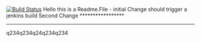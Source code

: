[![Build Status](http://34.239.122.179:8080/buildStatus/icon?job=connect-jenkins-to-github)](http://34.239.122.179:8080/job/connect-jenkins-to-github/)
Hello this is a Readme.File - initial
Change should trigger a jenkins build
Second Change *****************
*************************************
q234q234q24q234q234
